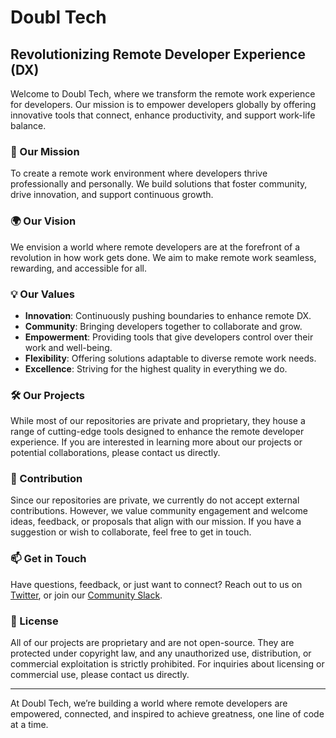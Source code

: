 # Doubl Tech

## Revolutionizing Remote Developer Experience (DX)

Welcome to Doubl Tech, where we transform the remote work experience for developers. Our mission is to empower developers globally by offering innovative tools that connect, enhance productivity, and support work-life balance.

### 🚀 Our Mission
To create a remote work environment where developers thrive professionally and personally. We build solutions that foster community, drive innovation, and support continuous growth.

### 🌍 Our Vision
We envision a world where remote developers are at the forefront of a revolution in how work gets done. We aim to make remote work seamless, rewarding, and accessible for all.

### 💡 Our Values
- **Innovation**: Continuously pushing boundaries to enhance remote DX.
- **Community**: Bringing developers together to collaborate and grow.
- **Empowerment**: Providing tools that give developers control over their work and well-being.
- **Flexibility**: Offering solutions adaptable to diverse remote work needs.
- **Excellence**: Striving for the highest quality in everything we do.

### 🛠 Our Projects
While most of our repositories are private and proprietary, they house a range of cutting-edge tools designed to enhance the remote developer experience. If you are interested in learning more about our projects or potential collaborations, please contact us directly.

### 🤝 Contribution
Since our repositories are private, we currently do not accept external contributions. However, we value community engagement and welcome ideas, feedback, or proposals that align with our mission. If you have a suggestion or wish to collaborate, feel free to get in touch.

### 📫 Get in Touch
Have questions, feedback, or just want to connect? Reach out to us on [Twitter](https://twitter.com/doubltech), or join our [Community Slack](https://slack.doubl.tech).

### 📜 License
All of our projects are proprietary and are not open-source. They are protected under copyright law, and any unauthorized use, distribution, or commercial exploitation is strictly prohibited. For inquiries about licensing or commercial use, please contact us directly.

---

At Doubl Tech, we’re building a world where remote developers are empowered, connected, and inspired to achieve greatness, one line of code at a time.
